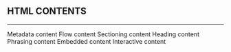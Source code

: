 ## HTML CONTENTS
<hr>

Metadata content
Flow content
Sectioning content
Heading content
Phrasing content
Embedded content
Interactive content
